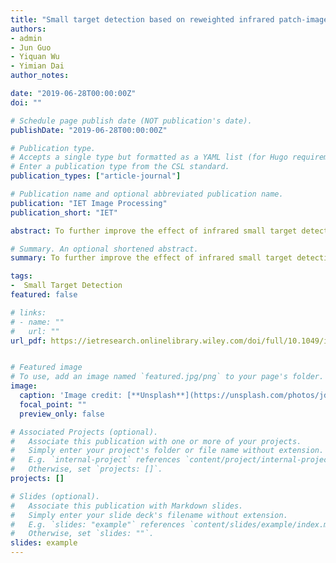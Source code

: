```yaml
---
title: "Small target detection based on reweighted infrared patch‐image model"
authors:
- admin
- Jun Guo
- Yiquan Wu
- Yimian Dai
author_notes:

date: "2019-06-28T00:00:00Z"
doi: ""

# Schedule page publish date (NOT publication's date).
publishDate: "2019-06-28T00:00:00Z"

# Publication type.
# Accepts a single type but formatted as a YAML list (for Hugo requirements).
# Enter a publication type from the CSL standard.
publication_types: ["article-journal"]

# Publication name and optional abbreviated publication name.
publication: "IET Image Processing"
publication_short: "IET"

abstract: To further improve the effect of infrared small target detection, a reweighted infrared patch-image model is proposed. First, the authors point out that the nuclear norm in the infrared patch-image model could easily leave some sparse background edges in the target patch-image, leading to an inaccurate background estimation. Then, to overcome this defect, the reweighted nuclear norm is adopted to constrain the background patch-image, which could preserve the background edges better. Considering that some non-target sparse points could not be suppressed by only using l1 norm, the authors introduce the reweighted l1 norm to further enhance the sparsity of target image. Finally, the proposed model is formulated as a reweighted robust principal component analysis problem and solved by the inexact augmented Lagrangian multiplier method. Extensive experiments show that the proposed model outperforms the other six competitive methods in suppressing background clutter and detecting target.

# Summary. An optional shortened abstract.
summary: To further improve the effect of infrared small target detection, a reweighted infrared patch-image model is proposed.

tags:
-  Small Target Detection
featured: false

# links:
# - name: ""
#   url: ""
url_pdf: https://ietresearch.onlinelibrary.wiley.com/doi/full/10.1049/iet-ipr.2017.0353


# Featured image
# To use, add an image named `featured.jpg/png` to your page's folder. 
image:
  caption: 'Image credit: [**Unsplash**](https://unsplash.com/photos/jdD8gXaTZsc)'
  focal_point: ""
  preview_only: false

# Associated Projects (optional).
#   Associate this publication with one or more of your projects.
#   Simply enter your project's folder or file name without extension.
#   E.g. `internal-project` references `content/project/internal-project/index.md`.
#   Otherwise, set `projects: []`.
projects: []

# Slides (optional).
#   Associate this publication with Markdown slides.
#   Simply enter your slide deck's filename without extension.
#   E.g. `slides: "example"` references `content/slides/example/index.md`.
#   Otherwise, set `slides: ""`.
slides: example
---
```


